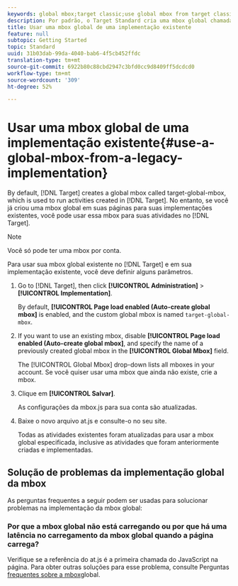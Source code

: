 ```yaml
---
keywords: global mbox;target classic;use global mbox from target classic
description: Por padrão, o Target Standard cria uma mbox global chamada target-global-mbox, usada para executar atividades criadas no Target Standard. No entanto, se você já criou uma mbox global em suas páginas para suas implementações existentes, você pode usar essa mbox para suas atividades no Target Standard.
title: Usar uma mbox global de uma implementação existente
feature: null
subtopic: Getting Started
topic: Standard
uuid: 31b03dab-99da-4040-bab6-4f5cb452ffdc
translation-type: tm+mt
source-git-commit: 6922b80c88cbd2947c3bfd0cc9d8409ff5dcdcd0
workflow-type: tm+mt
source-wordcount: '309'
ht-degree: 52%

---
```



# Usar uma mbox global de uma implementação existente{#use-a-global-mbox-from-a-legacy-implementation}

By default, [!DNL Target] creates a global mbox called target-global-mbox, which is used to run activities created in [!DNL Target]. No entanto, se você já criou uma mbox global em suas páginas para suas implementações existentes, você pode usar essa mbox para suas atividades no [!DNL Target].

>[!NOTE]
>
>Você só pode ter uma mbox por conta.

Para usar sua mbox global existente no [!DNL Target] e em sua implementação existente, você deve definir alguns parâmetros.

1. Go to [!DNL Target], then click **[!UICONTROL Administration]** > **[!UICONTROL Implementation]**.

   By default, **[!UICONTROL Page load enabled (Auto-create global mbox]** is enabled, and the custom global mbox is named `target-global-mbox`.

1. If you want to use an existing mbox, disable **[!UICONTROL Page load enabled (Auto-create global mbox]**, and specify the name of a previously created global mbox in the **[!UICONTROL Global Mbox]** field.

   The [!UICONTROL Global Mbox] drop-down lists all mboxes in your account. Se você quiser usar uma mbox que ainda não existe, crie a mbox.

1. Clique em **[!UICONTROL Salvar]**.

   As configurações da mbox.js para sua conta são atualizadas.

1. Baixe o novo arquivo at.js e consulte-o no seu site.

   Todas as atividades existentes foram atualizadas para usar a mbox global especificada, inclusive as atividades que foram anteriormente criadas e implementadas.

## Solução de problemas da implementação global da mbox

As perguntas frequentes a seguir podem ser usadas para solucionar problemas na implementação da mbox global:

### Por que a mbox global não está carregando ou por que há uma latência no carregamento da mbox global quando a página carrega?

Verifique se a referência do at.js é a primeira chamada do JavaScript na página. Para obter outras soluções para esse problema, consulte Perguntas [frequentes sobre a mbox](/help/c-implementing-target/c-implementing-target-for-client-side-web/c-target-atjs-faq/global-mbox-frequently-asked-questions.md)global.
